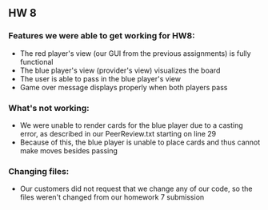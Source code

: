 ## HW 8
### Features we were able to get working for HW8:
* The red player's view (our GUI from the previous assignments) is fully functional
* The blue player's view (provider's view) visualizes the board
* The user is able to pass in the blue player's view
* Game over message displays properly when both players pass

### What's not working:
* We were unable to render cards for the blue player due to a casting error, as described in our
  PeerReview.txt starting on line 29
* Because of this, the blue player is unable to place cards and thus cannot make moves besides
  passing

### Changing files:
* Our customers did not request that we change any of our code, so the files weren't changed from
  our homework 7 submission